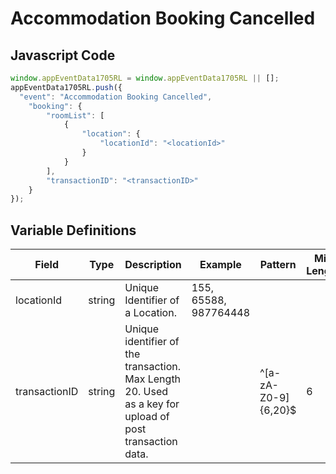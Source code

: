 # Accommodation Booking Cancelled

### 

## Javascript Code
```js
window.appEventData1705RL = window.appEventData1705RL || [];
appEventData1705RL.push({
  "event": "Accommodation Booking Cancelled",
    "booking": {
        "roomList": [
            {
                "location": {
                    "locationId": "<locationId>"
                }
            }
        ],
        "transactionID": "<transactionID>"
    }
});
```

## Variable Definitions

|Field|Type|Description|Example|Pattern|Min Length|Max Length|Minimum|Maximum|Multiple Of|
| --- | --- | --- | --- | --- | --- | --- | --- | --- | --- |
|locationId|string|Unique Identifier of a Location. |155, 65588, 987764448|||||||
|transactionID|string|Unique identifier of the transaction. Max Length 20. Used as a key for upload of post transaction data. ||^[a-zA-Z0-9]{6,20}$|6|20||||



